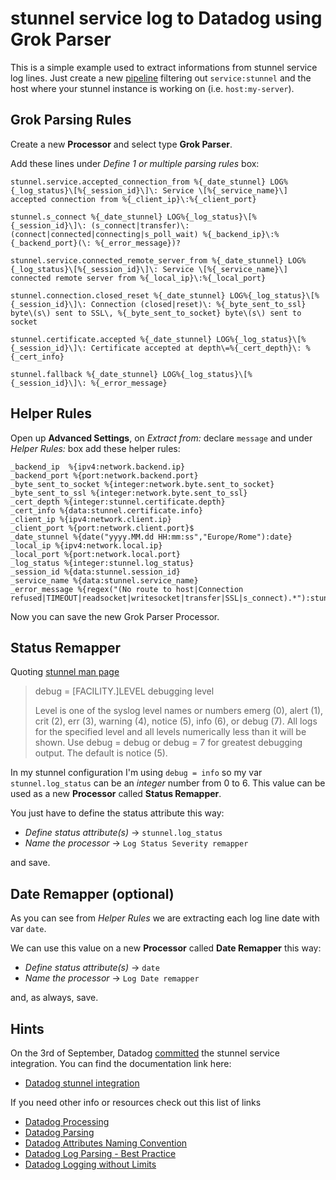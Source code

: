 # stunnel service log to Datadog using Grok Parser

This is a simple example used to extract informations from stunnel service log lines. Just create a new [pipeline](https://app.datadoghq.com/logs/pipelines) filtering out `service:stunnel` and the host where your stunnel instance is working on (i.e. `host:my-server`).

## Grok Parsing Rules

Create a new **Processor** and select type **Grok Parser**.

Add these lines under *Define 1 or multiple parsing rules* box:

```
stunnel.service.accepted_connection_from %{_date_stunnel} LOG%{_log_status}\[%{_session_id}\]\: Service \[%{_service_name}\] accepted connection from %{_client_ip}\:%{_client_port}

stunnel.s_connect %{_date_stunnel} LOG%{_log_status}\[%{_session_id}\]\: (s_connect|transfer)\: (connect|connected|connecting|s_poll_wait) %{_backend_ip}\:%{_backend_port}(\: %{_error_message})?

stunnel.service.connected_remote_server_from %{_date_stunnel} LOG%{_log_status}\[%{_session_id}\]\: Service \[%{_service_name}\] connected remote server from %{_local_ip}\:%{_local_port}

stunnel.connection.closed_reset %{_date_stunnel} LOG%{_log_status}\[%{_session_id}\]\: Connection (closed|reset)\: %{_byte_sent_to_ssl} byte\(s\) sent to SSL\, %{_byte_sent_to_socket} byte\(s\) sent to socket

stunnel.certificate.accepted %{_date_stunnel} LOG%{_log_status}\[%{_session_id}\]\: Certificate accepted at depth\=%{_cert_depth}\: %{_cert_info}

stunnel.fallback %{_date_stunnel} LOG%{_log_status}\[%{_session_id}\]\: %{_error_message}
```

## Helper Rules

Open up **Advanced Settings**, on *Extract from:* declare `message` and under *Helper Rules:* box add these helper rules:

```
_backend_ip  %{ipv4:network.backend.ip}
_backend_port %{port:network.backend.port}
_byte_sent_to_socket %{integer:network.byte.sent_to_socket}
_byte_sent_to_ssl %{integer:network.byte.sent_to_ssl}
_cert_depth %{integer:stunnel.certificate.depth}
_cert_info %{data:stunnel.certificate.info}
_client_ip %{ipv4:network.client.ip}
_client_port %{port:network.client.port}$
_date_stunnel %{date("yyyy.MM.dd HH:mm:ss","Europe/Rome"):date}
_local_ip %{ipv4:network.local.ip}
_local_port %{port:network.local.port}
_log_status %{integer:stunnel.log_status}
_session_id %{data:stunnel.session_id}
_service_name %{data:stunnel.service_name}
_error_message %{regex("(No route to host|Connection refused|TIMEOUT|readsocket|writesocket|transfer|SSL|s_connect).*"):stunnel.error_message}
```

Now you can save the new Grok Parser Processor.

## Status Remapper

Quoting [stunnel man page](https://www.stunnel.org/static/stunnel.html)

> debug = [FACILITY.]LEVEL
> debugging level
> 
> Level is one of the syslog level names or numbers emerg (0), alert (1), crit (2), err (3), warning (4), notice (5), info (6), or debug (7). All logs for the specified level and all levels numerically less than it will be shown. Use debug = debug or debug = 7 for greatest debugging output. The default is notice (5).

In my stunnel configuration I'm using `debug = info` so my var `stunnel.log_status` can be an *integer* number from 0 to 6. This value can be used as a new **Processor** called **Status Remapper**.

You just have to define the status attribute this way:

- *Define status attribute(s)* → `stunnel.log_status`
- *Name the processor* → `Log Status Severity remapper`

and save.

## Date Remapper (optional)

As you can see from *Helper Rules* we are extracting each log line date with var `date`.

We can use this value on a new **Processor** called **Date Remapper** this way:

- *Define status attribute(s)* → `date`
- *Name the processor* → `Log Date remapper`

and, as always, save.

## Hints

On the 3rd of September, Datadog [committed](https://github.com/DataDog/documentation/blob/master/content/integrations/stunnel.md) the stunnel service integration. You can find the documentation link here:
- [Datadog stunnel integration](https://docs.datadoghq.com/integrations/stunnel/)

If you need other info or resources check out this list of links
- [Datadog Processing](https://docs.datadoghq.com/logs/processing/)
- [Datadog Parsing](https://docs.datadoghq.com/logs/processing/parsing/)
- [Datadog Attributes Naming Convention](https://docs.datadoghq.com/logs/processing/attributes_naming_convention/)
- [Datadog Log Parsing - Best Practice](https://docs.datadoghq.com/logs/faq/log-parsing-best-practice/)
- [Datadog Logging without Limits](https://docs.datadoghq.com/logs/logging_without_limits/)
